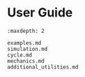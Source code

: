 # User Guide

```{toctree}
:maxdepth: 2

examples.md
simulation.md
cycle.md
mechanics.md
additional_utilities.md
```